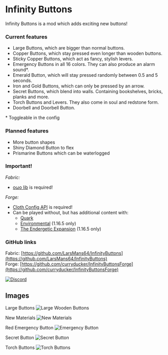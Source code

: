 # Infinity Buttons

Infinity Buttons is a mod which adds exciting new buttons!

### Current features

- Large Buttons, which are bigger than normal buttons.
- Copper Buttons, which stay pressed even longer than wooden buttons.
- Sticky Copper Buttons, which act as fancy, stylish levers.
- Emergency Buttons in all 16 colors. They can also produce an alarm sound*.
- Emerald Button, which will stay pressed randomly between 0.5 and 5 seconds.
- Iron and Gold Buttons, which can only be pressed by an arrow.
- Secret Buttons, which blend into walls. Containing bookshelves, bricks, planks and more.
- Torch Buttons and Levers. They also come in soul and redstone form.
- Doorbell and Doorbell Button.

\* Toggleable in the config

### Planned features

- More button shapes
- Shiny Diamond Button to flex
- Prismarine Buttons which can be waterlogged

### Important!

*Fabric:*
- [oωo lib](https://modrinth.com/mod/owo-lib) is required!

*Forge:*
- [Cloth Config API](https://www.curseforge.com/minecraft/mc-mods/cloth-config) is required!
- Can be played without, but has additional content with:
  - [Quark](https://quarkmod.net/)
  - [Environmental](https://www.curseforge.com/minecraft/mc-mods/environmental) (1.16.5 only)
  - [The Endergetic Expansion](https://www.curseforge.com/minecraft/mc-mods/endergetic) (1.16.5 only)

### GitHub links

Fabric: [https://github.com/LarsMans64/InfinityButtons](https://github.com/LarsMans64/InfinityButtons)  
Forge: [https://github.com/curryducker/InfinityButtonsForge](https://github.com/curryducker/InfinityButtonsForge)

[![Discord](https://discordapp.com/api/guilds/968437531865645076/widget.png?style=banner2)](https://discord.gg/PJCXjSJnu2)

## Images

Large Buttons
![Large Wooden Buttons](https://i.imgur.com/2EZ3uxb.png)

New Materials
![New Materials](https://i.imgur.com/JhtUeLK.png)

Red Emergency Button
![Emergency Button](https://i.imgur.com/jkStdkN.png)

Secret Button
![Secret Button](https://i.imgur.com/AsBxaGF.png)

Torch Buttons
![Torch Buttons](https://i.imgur.com/eMpZxGw.png)

